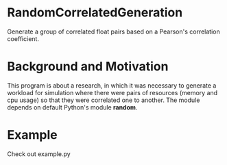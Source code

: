 # RandomCorrelatedGeneration
Generate a group of correlated float pairs based on a Pearson's correlation coefficient.

# Background and Motivation
This program is about a research, in which it was necessary to generate a workload for simulation where there were pairs of resources
(memory and cpu usage) so that they were correlated one to another.
The module depends on default Python's module **random**.

# Example
Check out example.py 
